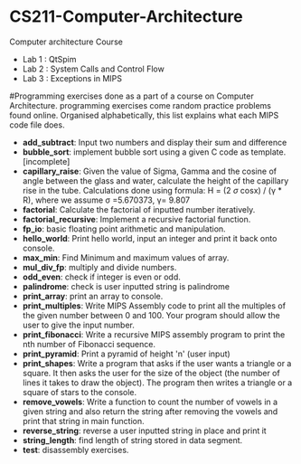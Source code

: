 # CS211-Computer-Architecture
 Computer architecture Course
- Lab 1 : QtSpim
- Lab 2 : System Calls and Control Flow
- Lab 3 : Exceptions in MIPS

#Programming exercises done as a part of a course on Computer Architecture. programming exercises come random practice problems found online. Organised alphabetically, this list explains what each MIPS code file does.

* **add_subtract**: Input two numbers and display their sum and difference
* **bubble_sort**: implement bubble sort using a given C code as template. [incomplete]
* **capillary_raise**: Given the value of Sigma, Gamma and the cosine of angle between the glass and water, calculate the height of the capillary rise in the tube. Calculations done using formula: H = (2 *σ* cosx) / (γ * R), where we assume σ =5.670373, γ= 9.807
* **factorial**: Calculate the factorial of inputted number iteratively.
* **factorial_recursive**: Implement a recursive factorial function.
* **fp_io**: basic floating point arithmetic and manipulation.
* **hello_world**: Print hello world, input an integer and print it back onto console.
* **max_min**: Find Minimum and maximum values of array.
* **mul_div_fp**: multiply and divide numbers.
* **odd_even**: check if integer is even or odd.
* **palindrome**: check is user inputted string is palindrome
* **print_array**: print an array to console.
* **print_multiples**: Write MIPS Assembly code to print all the multiples of the given number between 0 and 100. Your program should allow the user to give the input number.
* **print_fibonacci**: Write a recursive MIPS assembly program to print the nth number of Fibonacci sequence.
* **print_pyramid**: Print a pyramid of height 'n' (user input)
* **print_shapes**: Write a program that asks if the user wants a triangle or a square. It then asks the user for the size of the object (the number of lines it takes to draw the object). The program then writes a triangle or a square of stars to the console.
* **remove_vowels**: Write a function to count the number of vowels in a given string and also return the string after removing the vowels and print that string in main function.
* **reverse_string**: reverse a user inputted string in place and print it
* **string_length**: find length of string stored in data segment.
* **test**: disassembly exercises.
